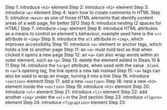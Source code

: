 Step 1: introduce `<h1>` element
Step 2: introduce `<h2>` element
Step 3: introduce `<p>` element
Step 4: learn how to create comments in HTML
Step 5: introdice `<main>` as one of those HTML elements that identify content
        areas of a web page, for better SEO
Step 6: introduce nesting (2 spaces for HTML)
Step 7: introduce `<img>` element
Step 8: introduce HTML attributes as a means to control an element's behaviour,
        example used here is the `src` attribute in `<img>`
Step 9: introduce the `alt` attribute in `<img>`, which improves accessibility
Step 10: introduce `<a>` element or anchor tags, which holds a link to another
         page
Step 11: an `<a>` must hold text so that when clicked it opens a new
         page
Step 12: an `<a>` can also wrap words within an outer element, such as `<p>`
Step 13: delete the element added in Steps 10 & 11
Step 14: introduce the `target` attribute, when used with the value `_blank` in
         `<a>`'s opening tag, the link opens a new tab instead
Step 15: `<a>` tags can also be used to wrap an image, turning it into a link
Step 16: introduce `<section>` element
Step 17: add a new `<section>`
Step 18: nest a new `<h2>` element inside the `<section>`
Step 19: introduce `<h3>` element
Step 20: introduce `<ul>` element
Step 21: introduce `<li>` element
Step 22: add another `<img>` under the `<ul>` in the 2nd section
Step 23: introduce `<figure>` element
Step 24: introduce `<figcaption>` element
Step 25: 